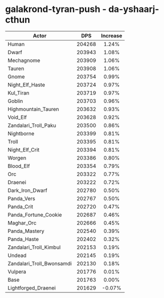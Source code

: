 # galakrond-tyran-push - da-yshaarj-cthun
| Actor | DPS | Increase |
|---|:---:|:---:|
|Human|204268|1.24%|
|Dwarf|203943|1.08%|
|Mechagnome|203909|1.06%|
|Tauren|203908|1.06%|
|Gnome|203754|0.99%|
|Night_Elf_Haste|203724|0.97%|
|Kul_Tiran|203719|0.97%|
|Goblin|203703|0.96%|
|Highmountain_Tauren|203632|0.93%|
|Void_Elf|203628|0.92%|
|Zandalari_Troll_Paku|203500|0.86%|
|Nightborne|203399|0.81%|
|Troll|203395|0.81%|
|Night_Elf_Crit|203394|0.81%|
|Worgen|203386|0.80%|
|Blood_Elf|203354|0.79%|
|Orc|203322|0.77%|
|Draenei|203222|0.72%|
|Dark_Iron_Dwarf|202780|0.50%|
|Panda_Vers|202767|0.50%|
|Panda_Crit|202720|0.47%|
|Panda_Fortune_Cookie|202687|0.46%|
|Maghar_Orc|202666|0.45%|
|Panda_Mastery|202540|0.39%|
|Panda_Haste|202402|0.32%|
|Zandalari_Troll_Kimbul|202153|0.19%|
|Undead|202145|0.19%|
|Zandalari_Troll_Bwonsamdi|202130|0.18%|
|Vulpera|201776|0.01%|
|Base|201763|0.00%|
|Lightforged_Draenei|201629|-0.07%|
